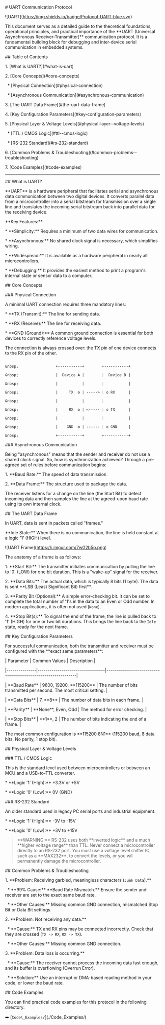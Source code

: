 \# UART Communication Protocol



!\[UART](https://img.shields.io/badge/Protocol-UART-blue.svg)



This document serves as a detailed guide to the theoretical foundations, operational principles, and practical importance of the \*\*UART (Universal Asynchronous Receiver-Transmitter)\*\* communication protocol. It is a fundamental building block for debugging and inter-device serial communication in embedded systems.



\## Table of Contents

1\.  \[What is UART?](#what-is-uart)

2\.  \[Core Concepts](#core-concepts)

&nbsp;   \* \[Physical Connection](#physical-connection)

&nbsp;   \* \[Asynchronous Communication](#asynchronous-communication)

3\.  \[The UART Data Frame](#the-uart-data-frame)

4\.  \[Key Configuration Parameters](#key-configuration-parameters)

5\.  \[Physical Layer \& Voltage Levels](#physical-layer--voltage-levels)

&nbsp;   \* \[TTL / CMOS Logic](#ttl--cmos-logic)

&nbsp;   \* \[RS-232 Standard](#rs-232-standard)

6\.  \[Common Problems \& Troubleshooting](#common-problems--troubleshooting)

7\.  \[Code Examples](#code-examples)



---



\## What is UART?



\*\*UART\*\* is a hardware peripheral that facilitates serial and asynchronous data communication between two digital devices. It converts parallel data from a microcontroller into a serial bitstream for transmission over a single line and translates the incoming serial bitstream back into parallel data for the receiving device.



\*\*Key Features:\*\*

\* \*\*Simplicity:\*\* Requires a minimum of two data wires for communication.

\* \*\*Asynchronous:\*\* No shared clock signal is necessary, which simplifies wiring.

\* \*\*Widespread:\*\* It is available as a hardware peripheral in nearly all microcontrollers.

\* \*\*Debugging:\*\* It provides the easiest method to print a program's internal state or sensor data to a computer.



\## Core Concepts



\### Physical Connection



A minimal UART connection requires three mandatory lines:



\* \*\*TX (Transmit):\*\* The line for sending data.

\* \*\*RX (Receive):\*\* The line for receiving data.

\* \*\*GND (Ground):\*\* A common ground connection is essential for both devices to correctly reference voltage levels.



The connection is always crossed over: the TX pin of one device connects to the RX pin of the other.



```

&nbsp;                 +-----------+        +-----------+

&nbsp;                 |  Device A |        |  Device B |

&nbsp;                 |           |        |           |

&nbsp;                 |     TX  o | -----> | o RX      |

&nbsp;                 |           |        |           |

&nbsp;                 |     RX  o | <----- | o TX      |

&nbsp;                 |           |        |           |

&nbsp;                 |    GND  o | ------ | o GND     |

&nbsp;                 +-----------+        +-----------+

```



\### Asynchronous Communication



Being "asynchronous" means that the sender and receiver do not use a shared clock signal. So, how is synchronization achieved? Through a pre-agreed set of rules before communication begins:

1\.  \*\*Baud Rate:\*\* The speed of data transmission.

2\.  \*\*Data Frame:\*\* The structure used to package the data.



The receiver listens for a change on the line (the Start Bit) to detect incoming data and then samples the line at the agreed-upon baud rate using its own internal clock.



\## The UART Data Frame



In UART, data is sent in packets called "frames."



\*\*Idle State:\*\* When there is no communication, the line is held constant at a logic '1' (HIGH) level.



!\[UART Frame](https://i.imgur.com/7wG2b5p.png)



The anatomy of a frame is as follows:



1\.  \*\*Start Bit:\*\* The transmitter initiates communication by pulling the line to '0' (LOW) for one bit duration. This is a "wake-up" signal for the receiver.

2\.  \*\*Data Bits:\*\* The actual data, which is typically 8 bits (1 byte). The data is sent \*\*LSB (Least Significant Bit) first\*\*.

3\.  \*\*Parity Bit (Optional):\*\* A simple error-checking bit. It can be set to complete the total number of '1's in the data to an Even or Odd number. In modern applications, it is often not used (`None`).

4\.  \*\*Stop Bit(s):\*\* To signal the end of the frame, the line is pulled back to '1' (HIGH) for one or two bit durations. This brings the line back to the `Idle` state, ready for the next frame.



\## Key Configuration Parameters



For successful communication, both the transmitter and receiver must be configured with the \*\*exact same parameters\*\*:



| Parameter     | Common Values                    | Description                                                   |

|---------------|----------------------------------|---------------------------------------------------------------|

| \*\*Baud Rate\*\* | 9600, 19200, \*\*115200\*\* | The number of bits transmitted per second. The most critical setting. |

| \*\*Data Bits\*\* | 7, \*\*8\*\* | The number of data bits in each frame.                        |

| \*\*Parity\*\* | \*\*None\*\*, Even, Odd              | The method for error checking.                                |

| \*\*Stop Bits\*\* | \*\*1\*\*, 2                         | The number of bits indicating the end of a frame.             |



The most common configuration is \*\*115200 8N1\*\* (115200 baud, 8 data bits, No parity, 1 stop bit).



\## Physical Layer \& Voltage Levels



\### TTL / CMOS Logic

This is the standard level used between microcontrollers or between an MCU and a USB-to-TTL converter.

\* \*\*Logic '1' (High):\*\* +3.3V or +5V

\* \*\*Logic '0' (Low):\*\* 0V (GND)



\### RS-232 Standard

An older standard used in legacy PC serial ports and industrial equipment.

\* \*\*Logic '1' (High):\*\* -3V to -15V

\* \*\*Logic '0' (Low):\*\* +3V to +15V



> \*\*WARNING:\*\* RS-232 uses both \*\*inverted logic\*\* and a much \*\*higher voltage range\*\* than TTL. Never connect a microcontroller directly to an RS-232 port. You must use a voltage level shifter IC, such as a \*\*MAX232\*\*, to convert the levels, or you will permanently damage the microcontroller.



\## Common Problems \& Troubleshooting



1\.  \*\*Problem: Receiving garbled, meaningless characters (`Junk Data`).\*\*

&nbsp;   \* \*\*99% Cause:\*\* \*\*Baud Rate Mismatch.\*\* Ensure the sender and receiver are set to the exact same baud rate.

&nbsp;   \* \*\*Other Causes:\*\* Missing common GND connection, mismatched Stop Bit or Data Bit settings.



2\.  \*\*Problem: Not receiving any data.\*\*

&nbsp;   \* \*\*Cause:\*\* TX and RX pins may be connected incorrectly. Check that they are crossed (`TX -> RX`, `RX -> TX`).

&nbsp;   \* \*\*Other Causes:\*\* Missing common GND connection.



3\.  \*\*Problem: Data loss is occurring.\*\*

&nbsp;   \* \*\*Cause:\*\* The receiver cannot process the incoming data fast enough, and its buffer is overflowing (Overrun Error).

&nbsp;   \* \*\*Solution:\*\* Use an interrupt or DMA-based reading method in your code, or lower the baud rate.



\## Code Examples



You can find practical code examples for this protocol in the following directory:



➡️ \[`Code\_Examples/`](./Code\_Examples/)


